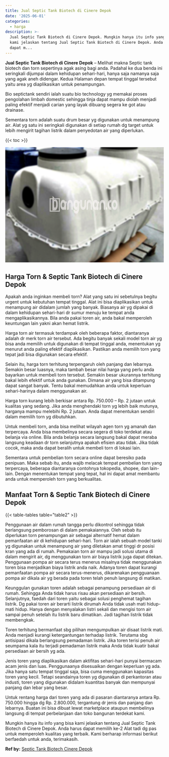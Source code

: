 ```yaml
---
title: Jual Septic Tank Biotech di Cinere Depok
date: '2025-06-01'
categories:
  - harga
description: >-
  Jual Septic Tank Biotech di Cinere Depok. Mungkin hanya itu info yang bisa
  kami jelaskan tentang Jual Septic Tank Biotech di Cinere Depok. Anda harus
  dapat m...
---
```


**Jual Septic Tank Biotech di Cinere Depok** – Melihat makna Septic tank biotech dan torn sepertinya agak asing bagi anda. Padahal ke dua benda ini seringkali dijumpai dalam kehidupan sehari-hari, hanya saja namanya saja yang agak aneh didengar. Kedua Halaman depan tempat tinggal tersebut yaitu area yg diaplikasikan untuk penampungan.

Bio septictank sendiri ialah suatu bio technology yg memakai proses pengolahan limbah domestic sehingga tinja dapat mampu diolah menjadi paling efektif menjadi carian yang layak dibuang segera ke got atau drainase.

Sementara torn adalah suatu drum besar yg digunakan untuk menampung air. Alat yg satu ini seringkali digunakan di setiap rumah dg target untuk lebih mengirit tagihan listrik dalam penyedotan air yang diperlukan.

{{< toc >}}

![Jual Septic Tank Biotech di Cinere Depok](/images/jual-bio-septictank-37.png)

## Harga Torn & Septic Tank Biotech di Cinere Depok

Apakah anda inginkan membeli torn? Alat yang satu ini sebetulnya begitu urgent untuk kebutuhan tempat tinggal. Alat ini bisa diaplikasikan untuk menampung air didalam jumlah yang banyak. Biasanya air yg dipakai di dalam kehidupan sehari-hari dr sumur menuju ke tempat anda mengaplikasikannya. Bila anda pakai toren air, anda bakal memperoleh keuntungan lain yakni akan hemat listrik.

Harga torn air termasuk terdampak oleh beberapa faktor, diantaranya adalah dr merk torn air tersebut. Ada begitu banyak sekali model torn air yg bisa anda memilih untuk digunakan di tempat tinggal anda, menentukan yg menurut anda paling efektif diaplikasikan. Pastikan anda memilih torn yang tepat jadi bisa digunakan secara efektif.

Selain itu, harga torn terhitung terpengaruh oleh panjang dan lebarnya. Semakin besar luasnya, maka tambah besar nilai harga yang perlu anda bayarkan untuk membeli torn tersebut. Semakin besar ukurannya terhitung bakal lebih efektif untuk anda gunakan. Dimana air yang bisa ditampung dapat sangat banyak. Tentu bakal memudahkan anda untuk keperluan sehari-harinya dalam menggunakan air.

Harga torn kurang lebih berkisar antara Rp. 750.000 – Rp. 2 jutaan untuk kualitas yang sedang. Jika anda menghendaki torn yg lebih baik mutunya, harganya mampu melebihi Rp. 2 jutaan. Anda dapat menentukan sendiri dalam memilih torn yg dibutuhkan.

Untuk membeli torn, anda bisa melihat wilayah agen torn yg amanah dan terpercaya. Anda bisa membelinya secara segera di toko terdekat atau belanja via online. Bila anda belanja secara langsung bakal dapat meraba langsung keadaan dr torn selanjutnya apakah efisien atau tidak. Jika tidak cocok, maka anda dapat beralih untuk membeli torn di lokasi lain.

Sementara untuk pembelian torn secara online dapat beresiko pada penipuan. Maka sebab itu, anda wajib melacak tempat pembelian torn yang terpercaya, beberapa diantaranya contohnya tokopedia, shopee, dan lain-lain. Dengan menentukan tempat yang tepat, hal ini dapat amat membantu anda untuk memperoleh torn yang berkualitas.

## Manfaat Torn & Septic Tank Biotech di Cinere Depok

{{< table-tables table="table2" >}}

Penggunaan air dalam rumah tangga perlu dikontrol sehingga tidak berlangsung pemborosan di dalam pemakaiannya. Oleh sebab itu diperlukan torn penampungan air sebagai alternatif hemat dalam pemanfaatan air di kehidupan sehari-hari. Torn air ialah sebuah model tanki yg digunakan untuk menampung air yang diletakan amat tinggi dr posisi kran yang ada di rumah. Pemakaian torn air mampu jadi solusi utama di dalam mengirit air, dg menggunakan torn air biaya listrik juga dapat ditekan. Penggunaan pompa air secara terus menerus misalnya tidak menggunakan toren bisa menjadikan biaya listrik anda naik. Adanya toren dapat kurangi pemanfaatan pompa air secara terus-menerus, dikarenakan pengguanaan pompa air dikala air yg berada pada toren telah penuh langsung di matikan.

Keunggulan gunakan toren adalah sebagai penampung persediaan air di rumah. Sehingga Anda tidak harus risau akan persediaan air bersih. Selanjutnya, faedah dari toren yaitu sebagai solusi penghemat tagihan listrik. Dg pakai toren air berarti listrik dirumah Anda tidak usah mati hidup-mati hidup. Hanya dengan menyalakan listri sekali dan mengisi torn air sampai penuh setelah itu listrik baru dimatikan. Jadi tagihan listrik tidak membengkak.

Toren terhitung bermanfaat sbg pilihan mengumpulkan air disaat listrik mati. Anda menjadi kurangi ketergantungan terhadap listrik. Terutama sbg antisipasi dikala berlangsung pemadaman listrik. Jika toren terisi penuh air seumpama kala itu terjadi pemadaman listrik maka Anda tidak kuatir bakal persediaan air bersih yg ada.

Jenis toren yang diaplikasikan dalam aktifitas sehari-hari punyai bermacam acam jenis dan luas. Penggunaanya disesuaikan dengan keperluan yg ada. Jika hanya satu tempat tinggal saja, bisa cuma menggunakan kapasitas toren yang kecil. Tetapi seandainya toren yg digunakan di perkantoran atau industi, toren yang digunakan didalam kuantitas banyak dan mempunyai panjang dan lebar yang besar.

Untuk rentang harga dari toren yang ada di pasaran diantaranya antara Rp. 750.000 hingga dg Rp. 2.800.000, tergantung dr jenis dan panjang dan lebarnya. Buatan ini bisa dibuat lewat marketplace ataupun membelinya langsung di tempat perbelanjaan dan toko bangunan terdekat kami.

Mungkin hanya itu info yang bisa kami jelaskan tentang Jual Septic Tank Biotech di Cinere Depok. Anda harus dapat memilih ke-2 Alat tadi dg pas untuk memperoleh kualitas yang terbaik. Kami berharap informasi berikut berfaedah untuk anda, terimakasih.

**Ref by:** [Septic Tank Biotech Cinere Depok](https://id.wikipedia.org/wiki/Septic)
